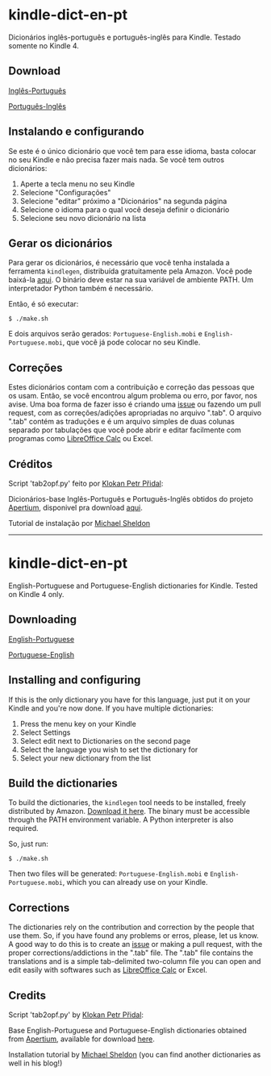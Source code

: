 # kindle-dict-en-pt

Dicionários inglês-português e português-inglês para Kindle. Testado somente no Kindle 4.

## Download

[Inglês-Português](https://github.com/amferraz/kindle-dict-en-pt/blob/master/English-Portuguese.mobi?raw=true)

[Português-Inglês](https://github.com/amferraz/kindle-dict-en-pt/blob/master/Portuguese-English.mobi?raw=true)

## Instalando e configurando

Se este é o único dicionário que você tem para esse idioma, basta colocar no seu Kindle e não precisa fazer mais nada. Se você tem outros dicionários:

1. Aperte a tecla menu no seu Kindle
2. Selecione "Configurações"
3. Selecione "editar" próximo a "Dicionários" na segunda página
4. Selecione o idioma para o qual você deseja definir o dicionário
5. Selecione seu novo dicionário na lista

## Gerar os dicionários

Para gerar os dicionários, é necessário que você tenha instalada a ferramenta `kindlegen`, distribuída gratuitamente pela Amazon. Você pode baixá-la [aqui](http://www.amazon.com/gp/feature.html?ie=UTF8&docId=1000765211). O binário deve estar na sua variável de ambiente PATH. Um interpretador Python também é necessário.

Então, é só executar:

    $ ./make.sh

E dois arquivos serão gerados: `Portuguese-English.mobi` e `English-Portuguese.mobi`, que você já pode colocar no seu Kindle.

## Correções

Estes dicionários contam com a contribuição e correção das pessoas que os usam. Então, se você encontrou algum problema ou erro, por favor, nos avise. Uma boa forma de fazer isso é criando uma [issue](https://github.com/amferraz/kindle-dict-en-pt/issues/new) ou fazendo um pull request, com as correções/adições apropriadas no arquivo ".tab". O arquivo ".tab" contém as traduções e é um arquivo simples de duas colunas separado por tabulações que você pode abrir e editar facilmente com programas como [LibreOffice Calc](http://pt-br.libreoffice.org/) ou Excel.


## Créditos

Script 'tab2opf.py' feito por [Klokan Petr Přidal](http://www.klokan.cz/projects/stardict-lingea/):

Dicionários-base Inglês-Português e Português-Inglês obtidos do projeto [Apertium](http://www.apertium.org/), disponivel pra download [aqui](http://apertium.svn.sourceforge.net/viewvc/apertium/trunk/apertium-mobile/apertium-tinylex/dic/).

Tutorial de instalação por [Michael Sheldon](http://blog.mikeasoft.com/2011/01/05/free-as-in-gpl2-translation-dictionaries-for-the-kindle/)


---------------------------------------

# kindle-dict-en-pt

English-Portuguese and Portuguese-English dictionaries for Kindle. Tested on Kindle 4 only.

## Downloading

[English-Portuguese](https://github.com/amferraz/kindle-dict-en-pt/blob/master/English-Portuguese.mobi?raw=true)

[Portuguese-English](https://github.com/amferraz/kindle-dict-en-pt/blob/master/Portuguese-English.mobi?raw=true)

## Installing and configuring

If this is the only dictionary you have for this language, just put it on your Kindle and you're now done. If you have multiple dictionaries:

1. Press the menu key on your Kindle
2. Select Settings
4. Select edit next to Dictionaries on the second page
5. Select the language you wish to set the dictionary for
6. Select your new dictionary from the list

## Build the dictionaries

To build the dictionaries, the `kindlegen` tool needs to be installed, freely distributed by Amazon. [Download it here](http://www.amazon.com/gp/feature.html?ie=UTF8&docId=1000765211). The binary must be accessible through the PATH environment variable. A Python interpreter is also required.

So, just run:

    $ ./make.sh

Then two files will be generated: `Portuguese-English.mobi` e `English-Portuguese.mobi`, which you can already use on your Kindle.

## Corrections

The dictionaries rely on the contribution and correction by the people that use them. So, if you have found any problems or erros, please, let us know. A good way to do this is to create an [issue](https://github.com/amferraz/kindle-dict-en-pt/issues/new) or making a pull request, with the proper corrections/addictions in the ".tab" file. The ".tab" file contains the translations and is a simple tab-delimited two-column file you can open and edit easily with softwares such as [LibreOffice Calc](http://www.libreoffice.org/) or Excel.


## Credits

Script 'tab2opf.py' by [Klokan Petr Přidal](http://www.klokan.cz/projects/stardict-lingea/):

Base English-Portuguese and Portuguese-English dictionaries obtained from [Apertium](http://www.apertium.org/), available for download [here](http://apertium.svn.sourceforge.net/viewvc/apertium/trunk/apertium-mobile/apertium-tinylex/dic/).

Installation tutorial by [Michael Sheldon](http://blog.mikeasoft.com/2011/01/05/free-as-in-gpl2-translation-dictionaries-for-the-kindle/) (you can find another dictionaries as well in his blog!)